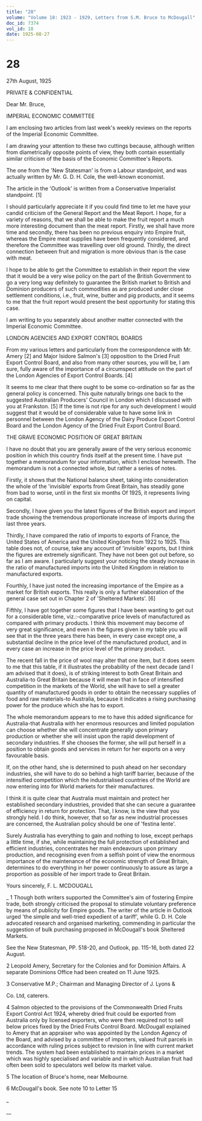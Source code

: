 ```yaml
---
title: "28"
volume: "Volume 18: 1923 - 1929, Letters from S.M. Bruce to McDougall"
doc_id: 7374
vol_id: 18
date: 1925-08-27
---
```


# 28

27th August, 1925

PRIVATE &amp; CONFIDENTIAL

Dear Mr. Bruce,

IMPERIAL ECONOMIC COMMITTEE

I am enclosing two articles from last week's weekly reviews on the reports of the Imperial Economic Committee.

I am drawing your attention to these two cuttings because, although written from diametrically opposite points of view, they both contain essentially similar criticism of the basis of the Economic Committee's Reports.

The one from the 'New Statesman' is from a Labour standpoint, and was actually written by Mr. G. D. H. Cole, the well-known economist.

The article in the 'Outlook' is written from a Conservative Imperialist standpoint. [1]

I should particularly appreciate it if you could find time to let me have your candid criticism of the General Report and the Meat Report. I hope, for a variety of reasons, that we shall be able to make the fruit report a much more interesting document than the meat report. Firstly, we shall have more time and secondly, there has been no previous enquiry into Empire fruit, whereas the Empire meat supplies have been frequently considered, and therefore the Committee was travelling over old ground. Thirdly, the direct connection between fruit and migration is more obvious than is the case with meat.

I hope to be able to get the Committee to establish in their report the view that it would be a very wise policy on the part of the British Government to go a very long way definitely to guarantee the British market to British and Dominion producers of such commodities as are produced under close settlement conditions, i.e., fruit, wine, butter and pig products, and it seems to me that the fruit report would present the best opportunity for stating this case.

I am writing to you separately about another matter connected with the Imperial Economic Committee.

LONDON AGENCIES AND EXPORT CONTROL BOARDS

From my various letters and particularly from the correspondence with Mr. Amery [2] and Major Isidore Salmon's [3] opposition to the Dried Fruit Export Control Board, and also from many other sources, you will be, I am sure, fully aware of the importance of a circumspect attitude on the part of the London Agencies of Export Control Boards. [4]

It seems to me clear that there ought to be some co-ordination so far as the general policy is concerned. This quite naturally brings one back to the suggested Australian Producers' Council in London which I discussed with you at Frankston. [5] If the time is not ripe for any such development I would suggest that it would be of considerable value to have some link in personnel between the London Agency of the Dairy Produce Export Control Board and the London Agency of the Dried Fruit Export Control Board.

THE GRAVE ECONOMIC POSITION OF GREAT BRITAIN

I have no doubt that you are generally aware of the very serious economic position in which this country finds itself at the present time. I have put together a memorandum for your information, which I enclose herewith. The memorandum is not a connected whole, but rather a series of notes.

Firstly, it shows that the National balance sheet, taking into consideration the whole of the 'invisible' exports from Great Britain, has steadily gone from bad to worse, until in the first six months Of 1925, it represents living on capital.

Secondly, I have given you the latest figures of the British export and import trade showing the tremendous proportionate increase of imports during the last three years.

Thirdly, I have compared the ratio of imports to exports of France, the United States of America and the United Kingdom from 1922 to 1925. This table does not, of course, take any account of 'invisible' exports, but I think the figures are extremely significant. They have not been got out before, so far as I am aware. I particularly suggest your noticing the steady increase in the ratio of manufactured imports into the United Kingdom in relation to manufactured exports.

Fourthly, I have just noted the increasing importance of the Empire as a market for British exports. This really is only a further elaboration of the general case set out in Chapter 2 of 'Sheltered Markets'. [6]

Fifthly, I have got together some figures that I have been wanting to get out for a considerable time, viz.:-comparative price levels of manufactured as compared with primary products. I think this movement may become of very great significance, and even in the figures given in my table you will see that in the three years there has been, in every case except one, a substantial decline in the price level of the manufactured product, and in every case an increase in the price level of the primary product.

The recent fall in the price of wool may alter that one item, but it does seem to me that this table, if it illustrates the probability of the next decade (and I am advised that it does), is of striking interest to both Great Britain and Australia-to Great Britain because it will mean that in face of intensified competition in the markets of the World, she will have to sell a greater quantity of manufactured goods in order to obtain the necessary supplies of food and raw materials-to Australia, because it indicates a rising purchasing power for the produce which she has to export.

The whole memorandum appears to me to have this added significance for Australia-that Australia with her enormous resources and limited population can choose whether she will concentrate generally upon primary production or whether she will insist upon the rapid development of secondary industries. If she chooses the former, she will put herself in a position to obtain goods and services in return for her exports on a very favourable basis.

If, on the other hand, she is determined to push ahead on her secondary industries, she will have to do so behind a high tariff barrier, because of the intensified competition which the industrialised countries of the World are now entering into for World markets for their manufactures.

I think it is quite clear that Australia must maintain and protect her established secondary industries, provided that she can secure a guarantee of efficiency in return for protection. That, I know, is the view that you strongly held. I do think, however, that so far as new industrial processes are concerned, the Australian policy should be one of 'festina lente'.

Surely Australia has everything to gain and nothing to lose, except perhaps a little time, if she, while maintaining the full protection of established and efficient industries, concentrates her main endeavours upon primary production, and recognising even from a selfish point of view the enormous importance of the maintenance of the economic strength of Great Britain, determines to do everything in her power continuously to assure as large a proportion as possible of her import trade to Great Britain.

Yours sincerely, F. L. MCDOUGALL 

_ 1 Though both writers supported the Committee's aim of fostering Empire trade, both strongly criticised the proposal to stimulate voluntary preference by means of publicity for Empire goods. The writer of the article in Outlook urged 'the simple and well-tried expedient of a tariff', while G. D. H. Cole advocated research and organised marketing, commending in particular the suggestion of bulk purchasing proposed in McDougall's book Sheltered Markets.

See the New Statesman, PP. 518-20, and Outlook, pp. 115-16, both dated 22 August.

2 Leopold Amery, Secretary for the Colonies and for Dominion Affairs. A separate Dominions Office had been created on 11 June 1925.

3 Conservative M.P.; Chairman and Managing Director of J. Lyons &amp;

Co. Ltd, caterers.

4 Salmon objected to the provisions of the Commonwealth Dried Fruits Export Control Act 1924, whereby dried fruit could be exported from Australia only by licensed exporters, who were then required not to sell below prices fixed by the Dried Fruits Control Board. McDougall explained to Amery that an appraiser who was appointed by the London Agency of the Board, and advised by a committee of importers, valued fruit parcels in accordance with ruling prices subject to revision in line with current market trends. The system had been established to maintain prices in a market which was highly specialised and variable and in which Australian fruit had often been sold to speculators well below its market value.

5 The location of Bruce's home, near Melbourne.

6 McDougall's book. See note 10 to Letter 15

_

__
